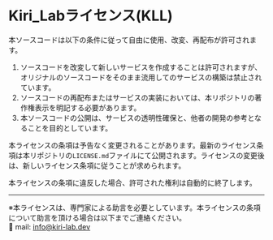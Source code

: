 # Kiri_Labライセンス(KLL)

本ソースコードは以下の条件に従って自由に使用、改変、再配布が許可されます。

1. ソースコードを改変して新しいサービスを作成することは許可されますが、オリジナルのソースコードをそのまま流用してのサービスの構築は禁止されています。
2. ソースコードの再配布またはサービスの実装においては、本リポジトリの著作権表示を明記する必要があります。
3. 本ソースコードの公開は、サービスの透明性確保と、他者の開発の参考となることを目的としています。

本ライセンスの条項は予告なく変更されることがあります。最新のライセンス条項は本リポジトリの`LICENSE.md`ファイルにて公開されます。ライセンスの変更後は、新しいライセンス条項に従うことが求められます。

本ライセンスの条項に違反した場合、許可された権利は自動的に終了します。

---

※本ライセンスは、専門家による助言を必要としています。本ライセンスの条項について助言を頂ける場合は以下までご連絡ください。  
📮 mail: info@kiri-lab.dev